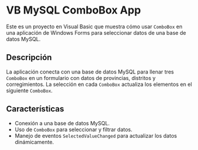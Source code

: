 # VB MySQL ComboBox App

Este es un proyecto en Visual Basic que muestra cómo usar `ComboBox` en una aplicación de Windows Forms para seleccionar datos de una base de datos MySQL.

## Descripción

La aplicación conecta con una base de datos MySQL para llenar tres `ComboBox` en un formulario con datos de provincias, distritos y corregimientos. La selección en cada `ComboBox` actualiza los elementos en el siguiente `ComboBox`.

## Características

- Conexión a una base de datos MySQL.
- Uso de `ComboBox` para seleccionar y filtrar datos.
- Manejo de eventos `SelectedValueChanged` para actualizar los datos dinámicamente.
